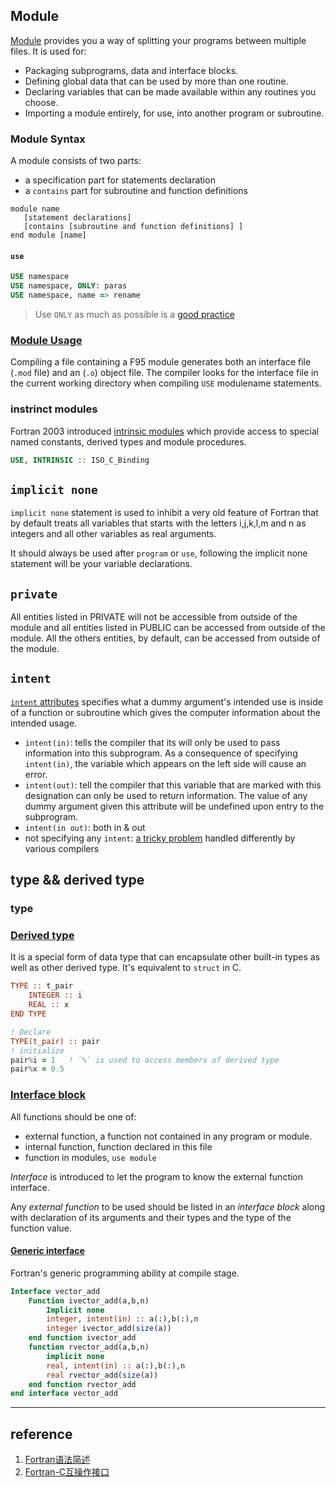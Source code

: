 ## Module
[Module](https://www.tutorialspoint.com/fortran/fortran_modules.htm) provides you a way of splitting your programs between multiple files. It is used for:
- Packaging subprograms, data and interface blocks.
- Defining global data that can be used by more than one routine.
- Declaring variables that can be made available within any routines you choose.
- Importing a module entirely, for use, into another program or subroutine.

### Module Syntax
A module consists of two parts:
- a specification part for statements declaration
- a `contains` part for subroutine and function definitions

```Fortran
module name     
   [statement declarations]  
   [contains [subroutine and function definitions] ] 
end module [name]
```


#### `use`

```fortran
USE namespace
USE namespace, ONLY: paras
USE namespace, name => rename
```

> Use `ONLY` as much as possible is a [good practice](https://stackoverflow.com/questions/3874585/emulating-namespaces-in-fortran-90)

### [Module Usage](https://docs.oracle.com/cd/E19205-01/819-5263/aevog/index.html)
Compiling a file containing a F95 module generates both an interface file (`.mod` file) and an (`.o`) object file. The compiler looks for the interface file in the current working directory when compiling `USE` modulename statements.



### instrinct modules 
Fortran 2003 introduced [intrinsic modules](https://riptutorial.com/fortran/example/5650/intrinsic-modules) which provide access to special named constants, derived types and module procedures.

```fortran
USE, INTRINSIC :: ISO_C_Binding 
```

## `implicit none`
`implicit none` statement is used to inhibit a very old feature of Fortran that by default treats all variables that starts with the letters i,j,k,l,m and n as integers and all other variables as real arguments.

It should always be used after `program` or `use`, following the implicit none statement will be your variable declarations.


## `private`

All entities listed in PRIVATE will not be accessible from outside of the module and all entities listed in PUBLIC can be accessed from outside of the module. All the others entities, by default, can be accessed from outside of the module.

## `intent`

[`intent` attributes](http://www.personal.psu.edu/jhm/f90/statements/intent.html) specifies what a dummy argument's intended use is inside of a function or subroutine which gives the computer information about the intended usage.

- `intent(in)`: tells the compiler that its will only be used to pass information into this subprogram. As a consequence of specifying `intent(in)`, the variable which appears on the left side will cause an error.
- `intent(out)`: tell the compiler that this variable that are marked with this designation can only be used to return information. The value of any dummy argument given this attribute will be undefined upon entry to the subprogram.
- `intent(in out)`: both in & out
- not specifying any `intent`: [a tricky problem](https://stackoverflow.com/questions/2880537/fortran-intentinout-versus-omitting-intent) handled differently by various compilers


## type && derived type

### type


### [Derived type](https://fortran-lang.org/learn/quickstart/derived_types)

It is a special form of data type that can encapsulate other built-in types as well as other derived type.  It's equivalent to `struct` in C.

```fortran
TYPE :: t_pair
    INTEGER :: i
    REAL :: x
END TYPE

! Declare
TYPE(t_pair) :: pair
! initialize
pair%i = 1   ! `%` is used to access members of derived type 
pair%x = 0.5
```

### [Interface block](https://pages.mtu.edu/~shene/COURSES/cs201/NOTES/chap06/interface.html)

All functions should be one of:
- external function, a function not contained in any program or module.
- internal function, function declared in this file
- function in modules, `use module`


*Interface* is introduced to let the program to know the external function interface.

Any *external function* to be used should be listed in an *interface block* along with declaration of its arguments and their types and the type of the function value.

#### [Generic interface](http://www.personal.psu.edu/jhm/f90/statements/interfac.html)

Fortran's generic programming ability at compile stage.

```fortran
Interface vector_add
    Function ivector_add(a,b,n)
        Implicit none
        integer, intent(in) :: a(:),b(:),n
        integer ivector_add(size(a))
    end function ivector_add
    function rvector_add(a,b,n)
        implicit none
        real, intent(in) :: a(:),b(:),n
        real rvector_add(size(a))
    end function rvector_add
end interface vector_add
```

---

## reference
1. [Fortran语法简述](https://zhuanlan.zhihu.com/p/367443139)
2. [Fortran-C互操作接口](https://docs.oracle.com/cd/E19957-01/805-4940/6j4m1u7qn/index.html)